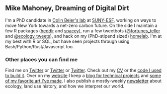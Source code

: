 ## Mike Mahoney, Dreaming of Digital Dirt

I'm a PhD candidate in [Colin Beier's lab](https://www.esf.edu/faculty/beier/) at [SUNY-ESF](esf.edu/), working on ways to move New York towards a net-zero carbon future. On the side I maintain a few R packages ([heddlr](https://github.com/mikemahoney218/heddlr) and [spacey](https://github.com/mikemahoney218/spacey)), run a few tweetbots ([@fortunes_teller](https://github.com/mikemahoney218/fortunes_teller) and [@ecology_tweets](https://github.com/mikemahoney218/retweet_bot)), and hack on my (PhD-stipend sized) [homelab](https://github.com/mikemahoney218/pi-admin). I'm at my best with R or SQL, but have seen projects through using Bash/Python/Rust/Javascript too.

### Other places you can find me

Find me on [Twitter](twitter.com/MikeMahoney218) or [Twitter](twitter.com/fortunes_teller) or [Twitter](twitter.com/ecology_tweets). Check out my [CV](https://github.com/mikemahoney218/Resume_CV/blob/master/Mahoney_CV.pdf) or the [code I used to build it](https://github.com/mikemahoney218/Resume_CV). Over on my [website](https://www.mm218.dev/) I keep a [blog for technical projects](https://www.mm218.dev/blog) and [some of my favorite art I've made](https://www.mm218.dev/portfolio/). I also publish a mostly-weekly [newsletter](https://systematica.substack.com/) about ecology, land use history, and how we interpret our world.

